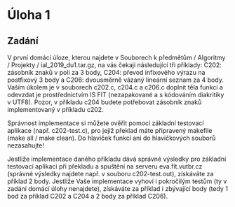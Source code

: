 # Úloha 1
## Zadání 

V první domácí úloze, kterou najdete v Souborech k předmětům / Algoritmy / Projekty / ial_2019_du1.tar.gz,  na vás čekají následující tři příklady:
C202: zásobník znaků v poli za 3 body,
C204: převod infixového výrazu na postfixový 3 body a
C206: dvousměrně vázaný lineární seznam za 4 body.
Vaším úkolem je v souborech c202.c, c204.c a c206.c doplnit těla funkcí a odevzdat je prostřednictvím IS FIT (nezapakované a s kódováním diakritiky v UTF8). Pozor, v příkladu c204 budete potřebovat zásobník znaků implementovaný v příkladu c202.

Správnost implementace si můžete ověřit pomocí základní testovací aplikace (např. c202-test.c), pro jejíž překlad máte připravený makefile (make all / make clean). Do hlaviček funkcí ani do hlavičkových souborů nezasahujte!

Jestliže implementace daného příkladu dává správné výsledky pro základní testovací aplikaci při překladu a spuštění na serveru eva.fit.vutbr.cz (správné výsledky najdete např. v souboru c202-test.out), získáváte za příklad 2 body. Jestliže Vaše implementace vyhoví i pokročilým testům (ty v zadání domácí úlohy nenajdete), získáváte za příklad i zbývající body (tedy 1 bod za příklad C202 a C204 a 2 body za příklad C206).